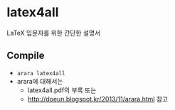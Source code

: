 # latex4all

LaTeX 입문자를 위한 간단한 설명서

## Compile
- `arara latex4all`
- arara에 대해서는
  - latex4all.pdf의 부록 또는
  - http://doeun.blogspot.kr/2013/11/arara.html 참고
